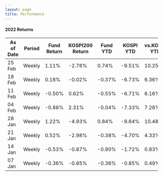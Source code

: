 ```yaml
---
layout: page
title: Performance
---
```


#### 2022 Returns

| As of Date | Period | Fund Return | KOSPI200 Return | Fund YTD | KOSPI YTD | vs.KOSPI YTD|
|-------|--------|---------|---------|---------|---------|---------|
| 25 Feb | Weekly | 1.11% | -2.78% | 0.74% | -9.51% | 10.25% |
| 18 Feb | Weekly | 0.18% | -0.02% | -0.37% | -6.73% | 6.36% |
| 11 Feb | Weekly | -0.50% | 0.62% | -0.55% | -6.71% | 6.16% |
| 04 Feb | Weekly | -0.88% | 2.31% | -0.04% | -7.33% | 7.28% |
| 28 Jan | Weekly | 1.22% | -4.93% | 0.84% | -9.64% | 10.48% |
| 21 Jan | Weekly | 0.52% | -2.98% | -0.38% | -4.70% | 4.33% |
| 14 Jan | Weekly | -0.53% | -0.87% | -0.90% | -1.72% | 0.83% |
| 07 Jan | Weekly | -0.36% | -0.85% | -0.36% | -0.85% | 0.49% |